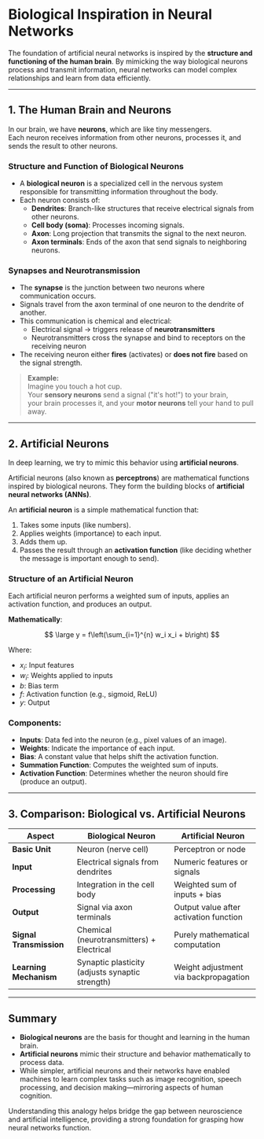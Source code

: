 # Biological Inspiration in Neural Networks

The foundation of artificial neural networks is inspired by the **structure and functioning of the human brain**. By mimicking the way biological neurons process and transmit information, neural networks can model complex relationships and learn from data efficiently.

---

## 1. The Human Brain and Neurons
In our brain, we have **neurons**, which are like tiny messengers.  
Each neuron receives information from other neurons, processes it, and sends the result to other neurons.


### **Structure and Function of Biological Neurons**

- A **biological neuron** is a specialized cell in the nervous system responsible for transmitting information throughout the body.
- Each neuron consists of:
  - **Dendrites**: Branch-like structures that receive electrical signals from other neurons.
  - **Cell body (soma)**: Processes incoming signals.
  - **Axon**: Long projection that transmits the signal to the next neuron.
  - **Axon terminals**: Ends of the axon that send signals to neighboring neurons.

### **Synapses and Neurotransmission**

- The **synapse** is the junction between two neurons where communication occurs.
- Signals travel from the axon terminal of one neuron to the dendrite of another.
- This communication is chemical and electrical:
  - Electrical signal → triggers release of **neurotransmitters**
  - Neurotransmitters cross the synapse and bind to receptors on the receiving neuron
- The receiving neuron either **fires** (activates) or **does not fire** based on the signal strength.

> **Example:**  
> Imagine you touch a hot cup.  
> Your **sensory neurons** send a signal ("it's hot!") to your brain,  
> your brain processes it, and your **motor neurons** tell your hand to pull away.


---

## 2. Artificial Neurons

In deep learning, we try to mimic this behavior using **artificial neurons**.

Artificial neurons (also known as **perceptrons**) are mathematical functions inspired by biological neurons. They form the building blocks of **artificial neural networks (ANNs)**.

An **artificial neuron** is a simple mathematical function that:
1. Takes some inputs (like numbers).
2. Applies weights (importance) to each input.
3. Adds them up.
4. Passes the result through an **activation function** (like deciding whether the message is important enough to send).


### **Structure of an Artificial Neuron**

Each artificial neuron performs a weighted sum of inputs, applies an activation function, and produces an output.

**Mathematically**:
<script src="https://polyfill.io/v3/polyfill.min.js?features=es6"></script>
<script id="MathJax-script" async
  src="https://cdn.jsdelivr.net/npm/mathjax@3/es5/tex-mml-chtml.js">
</script>

$$
\large y = f\left(\sum_{i=1}^{n} w_i x_i + b\right)
$$

Where:
- $x_i$: Input features
- $w_i$: Weights applied to inputs
- $b$: Bias term
- $f$: Activation function (e.g., sigmoid, ReLU)
- $y$: Output

### **Components:**
- **Inputs**: Data fed into the neuron (e.g., pixel values of an image).
- **Weights**: Indicate the importance of each input.
- **Bias**: A constant value that helps shift the activation function.
- **Summation Function**: Computes the weighted sum of inputs.
- **Activation Function**: Determines whether the neuron should fire (produce an output).

---

## 3. Comparison: Biological vs. Artificial Neurons

| Aspect                    | Biological Neuron                          | Artificial Neuron                              |
|---------------------------|--------------------------------------------|-------------------------------------------------|
| **Basic Unit**            | Neuron (nerve cell)                        | Perceptron or node                              |
| **Input**                 | Electrical signals from dendrites          | Numeric features or signals                     |
| **Processing**            | Integration in the cell body               | Weighted sum of inputs + bias                   |
| **Output**                | Signal via axon terminals                  | Output value after activation function          |
| **Signal Transmission**   | Chemical (neurotransmitters) + Electrical  | Purely mathematical computation                 |
| **Learning Mechanism**    | Synaptic plasticity (adjusts synaptic strength) | Weight adjustment via backpropagation        |

---

## Summary

- **Biological neurons** are the basis for thought and learning in the human brain.
- **Artificial neurons** mimic their structure and behavior mathematically to process data.
- While simpler, artificial neurons and their networks have enabled machines to learn complex tasks such as image recognition, speech processing, and decision making—mirroring aspects of human cognition.

Understanding this analogy helps bridge the gap between neuroscience and artificial intelligence, providing a strong foundation for grasping how neural networks function.

